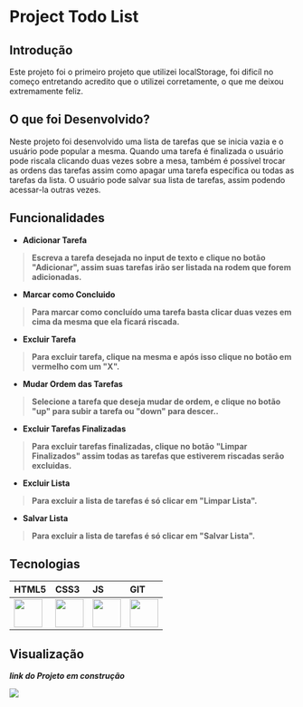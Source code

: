 <h1>Project Todo List</h1>

<h2>Introdução</h2>

<p>Este projeto foi o primeiro projeto que utilizei localStorage, foi dificíl no começo entretando acredito que o utilizei corretamente, o que me deixou extremamente feliz.<p>

<h2>O que foi Desenvolvido?</h2>

<p>Neste projeto foi desenvolvido uma lista de tarefas que se inicia vazia e o usuário pode popular a mesma. Quando uma tarefa é finalizada o usuário pode riscala clicando duas vezes sobre a mesa, também é possível trocar as ordens das tarefas assim como apagar uma tarefa específica ou todas as tarefas da lista. O usuário pode salvar sua lista de tarefas, assim podendo acessar-la outras vezes.</p>

<h2>Funcionalidades</h2>

<ul><li><strong>Adicionar Tarefa</stong></li></ul>
<blockquote>
<p>Escreva a tarefa desejada no input de texto e clique no botão "Adicionar", assim suas tarefas irão ser listada na rodem que forem adicionadas.</p>
</blockquote>

<ul><li>Marcar como Concluido</stong></li></ul>
<blockquote>
<p>Para marcar como concluído uma tarefa basta clicar duas vezes em cima da mesma que ela ficará riscada.</p>
</blockquote>

<ul><li><strong>Excluir Tarefa</stong></li></ul>
<blockquote>
<p>Para excluir tarefa, clique na mesma e após isso clique no botão em vermelho com um "X".</p>
</blockquote>

<ul><li><strong>Mudar Ordem das Tarefas</stong></li></ul>
<blockquote>
<p>Selecione a tarefa que deseja mudar de ordem, e clique no botão "up" para subir a tarefa ou "down" para descer..</p>
</blockquote>

<ul><li><strong>Excluir Tarefas Finalizadas</stong></li></ul>
<blockquote>
<p>Para excluir tarefas finalizadas, clique no botão "Limpar Finalizados" assim todas as tarefas que estiverem riscadas serão excluidas.</p>
</blockquote>

<ul><li><strong>Excluir Lista</stong></li></ul>
<blockquote>
<p>Para excluir a lista de tarefas é só clicar em "Limpar Lista".</p>
</blockquote>

<ul><li><strong>Salvar Lista</stong></li></ul>
<blockquote>
<p>Para excluir a lista de tarefas é só clicar em "Salvar Lista".</p>
</blockquote>

<h2>Tecnologias</h2>

| HTML5 | CSS3 | JS | GIT |
| :-- | :-- | :-- | :-- |
| <img src="https://cdn.jsdelivr.net/gh/devicons/devicon/icons/html5/html5-original.svg" width="50" height="50"/> | <img src="https://cdn.jsdelivr.net/gh/devicons/devicon/icons/css3/css3-original.svg" width="50" height="50" /> | <img src="https://cdn.jsdelivr.net/gh/devicons/devicon/icons/javascript/javascript-original.svg" width="50" height="50" /> | <img src="https://cdn.jsdelivr.net/gh/devicons/devicon/icons/git/git-original.svg" width="50" height="50" /> |

<h2>Visualização</h2>

<i>link do Projeto em construção</i>

<img src="./captura de tela" />
          
          
